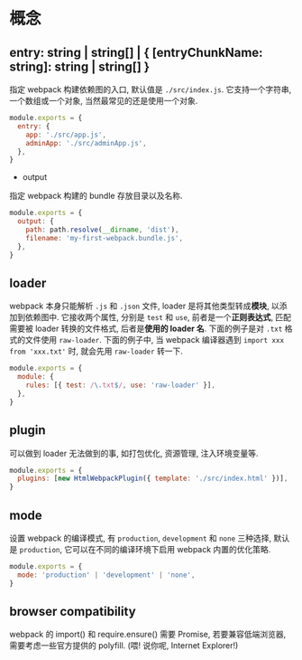 # 概念

## entry: string | string[] | { [entryChunkName: string]: string | string[] }

指定 webpack 构建依赖图的入口, 默认值是 `./src/index.js`. 它支持一个字符串, 一个数组或一个对象, 当然最常见的还是使用一个对象.

```js
module.exports = {
  entry: {
    app: './src/app.js',
    adminApp: './src/adminApp.js',
  },
}
```

- output

指定 webpack 构建的 bundle 存放目录以及名称.

```js
module.exports = {
  output: {
    path: path.resolve(__dirname, 'dist'),
    filename: 'my-first-webpack.bundle.js',
  },
}
```

## loader

webpack 本身只能解析 `.js` 和 `.json` 文件, loader 是将其他类型转成**模块**, 以添加到依赖图中. 它接收两个属性, 分别是 `test` 和 `use`, 前者是一个**正则表达式**, 匹配需要被 loader 转换的文件格式, 后者是**使用的 loader 名**. 下面的例子是对 `.txt` 格式的文件使用 `raw-loader`. 下面的例子中, 当 webpack 编译器遇到 `import xxx from 'xxx.txt'` 时, 就会先用 `raw-loader` 转一下.

```js
module.exports = {
  module: {
    rules: [{ test: /\.txt$/, use: 'raw-loader' }],
  },
}
```

## plugin

可以做到 loader 无法做到的事, 如打包优化, 资源管理, 注入环境变量等.

```js
module.exports = {
  plugins: [new HtmlWebpackPlugin({ template: './src/index.html' })],
}
```

## mode

设置 webpack 的编译模式, 有 `production`, `development` 和 `none` 三种选择, 默认是 `production`, 它可以在不同的编译环境下启用 webpack 内置的优化策略.

```js
module.exports = {
  mode: 'production' | 'development' | 'none',
}
```

## browser compatibility

webpack 的 import() 和 require.ensure() 需要 Promise, 若要兼容低端浏览器, 需要考虑一些官方提供的 polyfill. (喂! 说你呢, Internet Explorer!)
